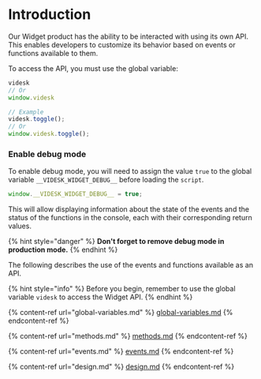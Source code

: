 # Introduction

Our Widget product has the ability to be interacted with using its own API. This enables developers to customize its behavior based on events or functions available to them.

To access the API, you must use the global variable:

```javascript
videsk
// Or
window.videsk

// Example
videsk.toggle();
// Or
window.videsk.toggle();
```

### Enable debug mode

To enable debug mode, you will need to assign the value `true` to the global variable `__VIDESK_WIDGET_DEBUG__` before loading the `script`.

```javascript
window.__VIDESK_WIDGET_DEBUG__ = true;
```

This will allow displaying information about the state of the events and the status of the functions in the console, each with their corresponding return values.

{% hint style="danger" %}
**Don't forget to remove debug mode in production mode.**
{% endhint %}

The following describes the use of the events and functions available as an API.

{% hint style="info" %}
Before you begin, remember to use the global variable `videsk` to access the Widget API.
{% endhint %}

{% content-ref url="global-variables.md" %}
[global-variables.md](global-variables.md)
{% endcontent-ref %}

{% content-ref url="methods.md" %}
[methods.md](methods.md)
{% endcontent-ref %}

{% content-ref url="events.md" %}
[events.md](events.md)
{% endcontent-ref %}

{% content-ref url="design.md" %}
[design.md](design.md)
{% endcontent-ref %}